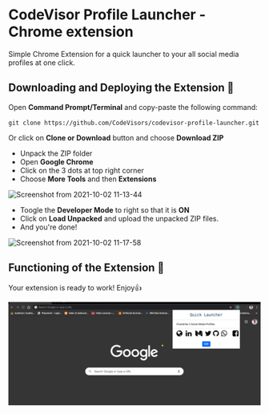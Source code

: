 # CodeVisor Profile Launcher - Chrome extension
Simple Chrome Extension for a quick launcher to your all social media profiles at one click.

## Downloading and Deploying the Extension :eyes:	
Open __Command Prompt/Terminal__ and copy-paste the following command:
```
git clone https://github.com/CodeVisors/codevisor-profile-launcher.git
```

Or click on __Clone or Download__ button and choose __Download ZIP__     
* Unpack the ZIP folder
* Open __Google Chrome__
* Click on the 3 dots at top right corner
* Choose __More Tools__ and then __Extensions__

![Screenshot from 2021-10-02 11-13-44](https://user-images.githubusercontent.com/55637484/135705139-dad510e2-6109-46f5-acaa-1b82da1fc5bb.png)

* Toogle the __Developer Mode__ to right so that it is __ON__ 
* Click on __Load Unpacked__ and upload the unpacked ZIP files.
* And you're done! 

![Screenshot from 2021-10-02 11-17-58](https://user-images.githubusercontent.com/55637484/135705244-fbe26b28-5804-4c86-a0c3-31aaaaaf89e0.png)


## Functioning of the Extension :purple_heart:

Your extension is ready to work! Enjoy:thumbsup:

![Pic 1](https://github.com/chandrikadeb7/Social-Media-Launcher-Chrome-Extension/blob/master/Readme_Images/pic01.png)
